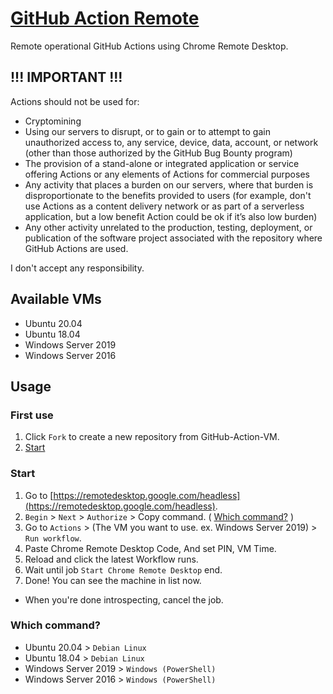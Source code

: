 # [GitHub Action Remote](https://github.com/r3xzt/GitHub-Action-Remote)
Remote operational GitHub Actions using Chrome Remote Desktop.

## **!!! IMPORTANT !!!**
Actions should not be used for:
* Cryptomining
* Using our servers to disrupt, or to gain or to attempt to gain unauthorized access to, any service, device, data, account, or network (other than those authorized by the GitHub Bug Bounty program)
* The provision of a stand-alone or integrated application or service offering Actions or any elements of Actions for commercial purposes
* Any activity that places a burden on our servers, where that burden is disproportionate to the benefits provided to users (for example, don't use Actions as a content delivery network or as part of a serverless application, but a low benefit Action could be ok if it’s also low burden)
* Any other activity unrelated to the production, testing, deployment, or publication of the software project associated with the repository where GitHub Actions are used.

I don't accept any responsibility.

## Available VMs
* Ubuntu 20.04
* Ubuntu 18.04
* Windows Server 2019
* Windows Server 2016

## Usage
### First use
1. Click `Fork` to create a new repository from GitHub-Action-VM.
2. [Start](#start)

### Start
1. Go to [https://remotedesktop.google.com/headless](https://remotedesktop.google.com/headless).
2. `Begin` > `Next` > `Authorize` > Copy command. ( [Which command?](#which-command) )
3. Go to `Actions` > (The VM you want to use. ex. Windows Server 2019) > `Run workflow`.
4. Paste Chrome Remote Desktop Code, And set PIN, VM Time.
5. Reload and click the latest Workflow runs.
6. Wait until job `Start Chrome Remote Desktop` end.
7. Done! You can see the machine in list now.
* When you're done introspecting, cancel the job.

### Which command?
* Ubuntu 20.04 > `Debian Linux`
* Ubuntu 18.04 > `Debian Linux`
* Windows Server 2019 > `Windows (PowerShell)`
* Windows Server 2016 > `Windows (PowerShell)`
